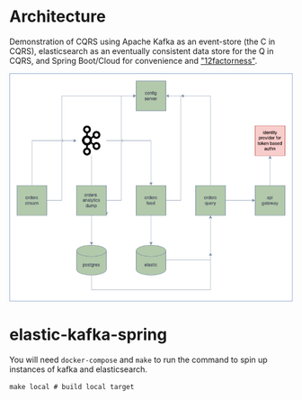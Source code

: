 # Architecture
Demonstration of CQRS using Apache Kafka as an event-store (the C in CQRS), elasticsearch as an eventually consistent data store for the Q in CQRS, and Spring Boot/Cloud for convenience and ["12factorness"](https://12factor.net/).

![High Level Architecture](./elastic-kafka-spring.drawio.png "architecture")

# elastic-kafka-spring
You will need `docker-compose` and `make` to run the command to spin up instances of kafka and elasticsearch. 
```
make local # build local target
```
